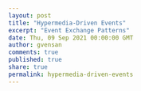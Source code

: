 ```yaml
---
layout: post
title: "Hypermedia-Driven Events"
excerpt: "Event Exchange Patterns"
date: Thu, 09 Sep 2021 00:00:00 GMT
author: gvensan
comments: true
published: true
share: true
permalink: hypermedia-driven-events
---
```

